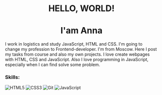 <!--
**AnnaAlexandrova1/AnnaAlexandrova1** is a ✨ _special_ ✨ repository because its `README.md` (this file) appears on your GitHub profile.-->

<h1 align="center">HELLO, WORLD!</h1>

<h1 align="center">I'am Anna</h1>



<p>I work in logistics and study JavaScript, HTML and CSS. I'm going to change my profession to Frontend-developer. I'm from Moscow.
Here I post my tasks from course and also my own projects. 
I love create webpages with HTML, CSS and JavaScript. Also I love programming in JavaScript, especially when I can find solve some problem.</p>


<h3>Skills:</h3>

![HTML5](https://img.shields.io/badge/html5-%23E34F26.svg?style=for-the-badge&logo=html5&logoColor=white)
![CSS3](https://img.shields.io/badge/css3-%231572B6.svg?style=for-the-badge&logo=css3&logoColor=white)
![Git](https://img.shields.io/badge/git-%23F05033.svg?style=for-the-badge&logo=git&logoColor=white)
![JavaScript](https://img.shields.io/badge/javascript-%23323330.svg?style=for-the-badge&logo=javascript&logoColor=%23F7DF1E)

<!--<h3>My Codewars </h3>
! [codewars](https://www.codewars.com/users/Any7487/badges/large)-->
